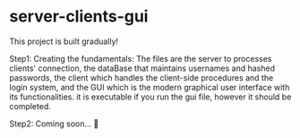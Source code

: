# server-clients-gui
This project is built gradually!

Step1:
Creating the fundamentals: The files are the server to processes clients' connection, the dataBase that maintains usernames and hashed passwords, the client which handles the client-side procedures and the login system, and the GUI which is the modern graphical user interface with its functionalities. it is executable if you run the gui file, however it should be completed. 

Step2:
Coming soon... :seedling:
